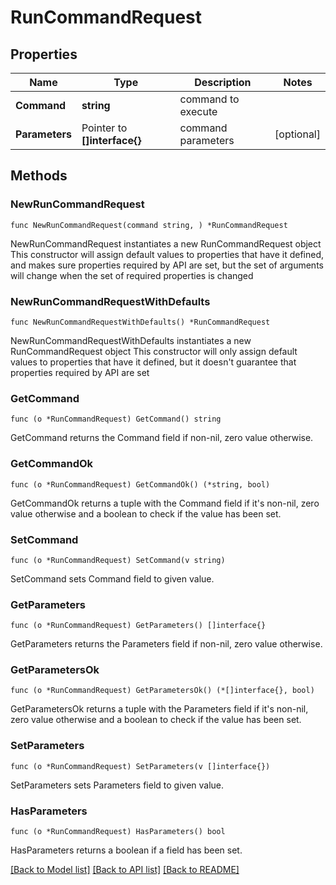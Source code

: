 # RunCommandRequest

## Properties

Name | Type | Description | Notes
------------ | ------------- | ------------- | -------------
**Command** | **string** | command to execute | 
**Parameters** | Pointer to **[]interface{}** | command parameters | [optional] 

## Methods

### NewRunCommandRequest

`func NewRunCommandRequest(command string, ) *RunCommandRequest`

NewRunCommandRequest instantiates a new RunCommandRequest object
This constructor will assign default values to properties that have it defined,
and makes sure properties required by API are set, but the set of arguments
will change when the set of required properties is changed

### NewRunCommandRequestWithDefaults

`func NewRunCommandRequestWithDefaults() *RunCommandRequest`

NewRunCommandRequestWithDefaults instantiates a new RunCommandRequest object
This constructor will only assign default values to properties that have it defined,
but it doesn't guarantee that properties required by API are set

### GetCommand

`func (o *RunCommandRequest) GetCommand() string`

GetCommand returns the Command field if non-nil, zero value otherwise.

### GetCommandOk

`func (o *RunCommandRequest) GetCommandOk() (*string, bool)`

GetCommandOk returns a tuple with the Command field if it's non-nil, zero value otherwise
and a boolean to check if the value has been set.

### SetCommand

`func (o *RunCommandRequest) SetCommand(v string)`

SetCommand sets Command field to given value.


### GetParameters

`func (o *RunCommandRequest) GetParameters() []interface{}`

GetParameters returns the Parameters field if non-nil, zero value otherwise.

### GetParametersOk

`func (o *RunCommandRequest) GetParametersOk() (*[]interface{}, bool)`

GetParametersOk returns a tuple with the Parameters field if it's non-nil, zero value otherwise
and a boolean to check if the value has been set.

### SetParameters

`func (o *RunCommandRequest) SetParameters(v []interface{})`

SetParameters sets Parameters field to given value.

### HasParameters

`func (o *RunCommandRequest) HasParameters() bool`

HasParameters returns a boolean if a field has been set.


[[Back to Model list]](../README.md#documentation-for-models) [[Back to API list]](../README.md#documentation-for-api-endpoints) [[Back to README]](../README.md)


